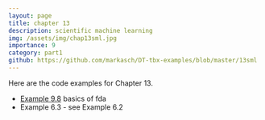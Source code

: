 ```yaml
---
layout: page
title: chapter 13
description: scientific machine learning
img: /assets/img/chap13sml.jpg
importance: 9
category: part1
github: https://github.com/markasch/DT-tbx-examples/blob/master/13sml
---
```


Here are the code examples for Chapter 13.

- [Example 9.8](https://github.com/markasch/DT-tbx-examples/blob/master/06fda/x6p2_fda_tests.R) basics of fda
- Example 6.3 - see Example 6.2